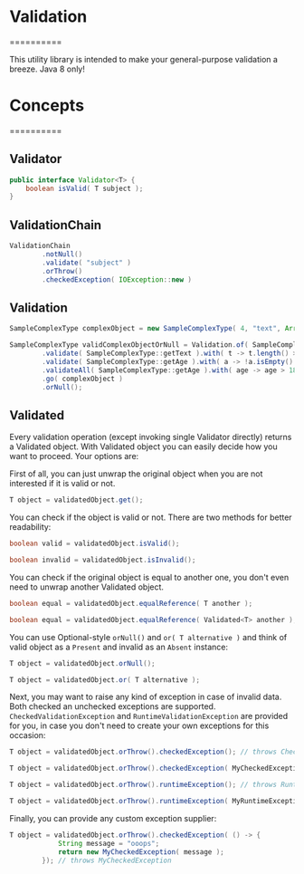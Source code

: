 # Validation
==========

This utility library is intended to make your general-purpose validation a breeze. Java 8 only!

# Concepts
==========

## Validator

```java
public interface Validator<T> {
	boolean isValid( T subject );
}
```

## ValidationChain

```java
ValidationChain
		.notNull()
		.validate( "subject" )
		.orThrow()
		.checkedException( IOException::new )
```

## Validation

```java
SampleComplexType complexObject = new SampleComplexType( 4, "text", Arrays.asList( 20, 30, 18 ) );

SampleComplexType validComplexObjectOrNull = Validation.of( SampleComplexType.class )
		.validate( SampleComplexType::getText ).with( t -> t.length() > 2 )
		.validate( SampleComplexType::getAge ).with( a -> !a.isEmpty() )
		.validateAll( SampleComplexType::getAge ).with( age -> age > 18 )
		.go( complexObject )
		.orNull();
```

## Validated

Every validation operation (except invoking single Validator directly) returns a Validated<T> object.
With Validated<T> object you can easily decide how you want to proceed.
Your options are:

First of all, you can just unwrap the original object when you are not interested if it is valid or not.

```java
T object = validatedObject.get();
```

You can check if the object is valid or not. There are two methods for better readability:

```java
boolean valid = validatedObject.isValid();
```

```java
boolean invalid = validatedObject.isInvalid();
```

You can check if the original object is equal to another one, you don't even need to unwrap another Validated object.

```java
boolean equal = validatedObject.equalReference( T another );
```

```java
boolean equal = validatedObject.equalReference( Validated<T> another );
```

You can use Optional-style ```orNull()``` and ```or( T alternative )``` and think of valid object as a ```Present``` and invalid as an ```Absent``` instance:

```java
T object = validatedObject.orNull();
```

```java
T object = validatedObject.or( T alternative );
```

Next, you may want to raise any kind of exception in case of invalid data. Both checked an unchecked exceptions are supported. ```CheckedValidationException``` and ```RuntimeValidationException``` are provided for you, in case you don't need to create your own exceptions for this occasion:

```java
T object = validatedObject.orThrow().checkedException(); // throws CheckedValidationException
```

```java
T object = validatedObject.orThrow().checkedException( MyCheckedException::new ); // throws MyCheckedException
```

```java
T object = validatedObject.orThrow().runtimeException(); // throws RuntimeValidationException
```

```java
T object = validatedObject.orThrow().runtimeException( MyRuntimeException::new ); // throws MyRuntimeException
```
Finally, you can provide any custom exception supplier:

```java
T object = validatedObject.orThrow().checkedException( () -> {
			String message = "ooops";
			return new MyCheckedException( message );
		}); // throws MyCheckedException
```
